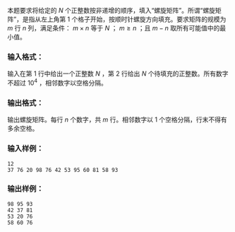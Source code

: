 <!-- Title
螺旋矩阵 (25)
-->
本题要求将给定的 $N$ 个正整数按非递增的顺序，填入“螺旋矩阵”。所谓“螺旋矩阵”，是指从左上角第 1 个格子开始，按顺时针螺旋方向填充。要求矩阵的规模为
$m$ 行 $n$ 列，满足条件： $m\times n$ 等于 $N$ ； $m\ge n$ ；且 $m-n$ 取所有可能值中的最小值。

### 输入格式：

输入在第 1 行中给出一个正整数 $N$ ，第 2 行给出 $N$ 个待填充的正整数。所有数字不超过 $10^4$ ，相邻数字以空格分隔。

### 输出格式：

输出螺旋矩阵。每行 $n$ 个数字，共 $m$ 行。相邻数字以 1 个空格分隔，行末不得有多余空格。

### 输入样例：

    
    
    12
    37 76 20 98 76 42 53 95 60 81 58 93
    

### 输出样例：

    
    
    98 95 93
    42 37 81
    53 20 76
    58 60 76
    

